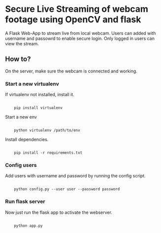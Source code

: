 # Secure Live Streaming of webcam footage using OpenCV and flask
A Flask Web-App to stream live from local webcam. Users can added with username and passowrd to enable secure login. Only logged in users can view the stream.

## How to?
On the server, make sure the webcam is connected and working. 
### Start a new virtualenv
If virtualenv not installed, install it.

<code>
	pip install virtualenv
</code>

Start a new env

<code>
	python virtualenv /path/to/env
</code>

Install dependencies.

<code>
	pip install -r requirements.txt 
</code>

### Config users

Add users with username and password by running the config script.

<code>
	python config.py --user user --password password
</code>

### Run flask server

Now just run the flask app to activate the webserver.

<code>
	python app.py
</code>
